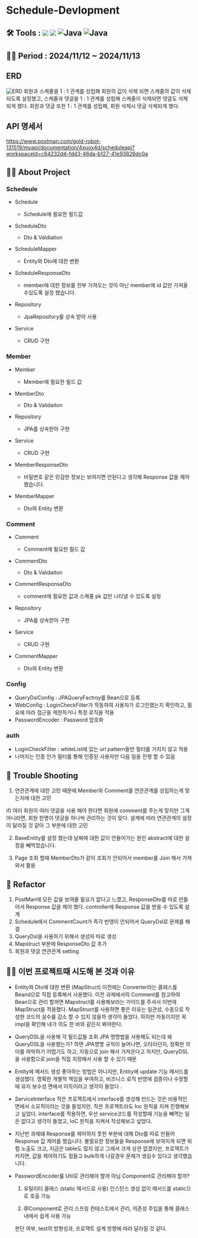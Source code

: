 # Schedule-Devlopment

## 🛠️ Tools :  <img src="https://img.shields.io/badge/mysql-4479A1?style=for-the-badge&logo=mysql&logoColor=white"> <img src="https://img.shields.io/badge/spring-6DB33F?style=for-the-badge&logo=github&logoColor=Green"> <img alt="Java" src ="https://img.shields.io/badge/Java-007396.svg?&style=for-the-badge&logo=Java&logoColor=white"/>  <img alt="Java" src ="https://img.shields.io/badge/intellijidea-000000.svg?&style=for-the-badge&logo=intellijidea&logoColor=white"/>

## 👨‍💻 Period : 2024/11/12 ~ 2024/11/13

## ERD 
![ERD](https://github.com/user-attachments/assets/1b423880-afe5-4040-a287-3e978a1b3117)
회원과 스케줄을 1 : 1 관계를 성립해 회원의 값이 삭제 되면 스케줄의 값이 삭제 되도록 설정했고, 
스케줄과 댓글을 1 : 1 관계를 성립해 스케줄이 삭제되면 댓글도 삭제되게 했다. 
회원과 댓글 또한 1 : 1 관계를 성립해, 회원 삭제시 댓글 삭제되게 했다. 

## API 명세서 
<a href>https://www.postman.com/gold-robot-131519/myapi/documentation/4xuox4d/scheduleapi?workspaceId=c64232d4-fdd3-46da-b127-41e93826dc0a

## 👨‍💻 About Project
### Schedeule 
- Schedule
  - Schedule에 필요한 필드값 

- ScheduleDto
  - Dto & Valdiation 

- ScheduleMapper
  - Entity와 Dto에 대한 변환

- ScheduleResponseDto
  - member에 대한 정보를 전부 가져오는 것이 아닌 member에 id 값만 가져올 수있도록 설정 했습니다.  
    
- Repository
  - JpaRepository를 상속 받아 사용

 - Service
   - CRUD 구현

### Member 
- Member
  - Member에 필요한 필드 값

- MemberDto
  - Dto & Validaiton 

- Repository
  - JPA를 상속받아 구현

- Service
  - CRUD 구현

- MemberResponseDto
  - 비밀번호 같은 민감한 정보는 보여지면 안된다고 생각해 Response 값을 제어 했습니다.  

- MemberMapper
  - Dto와 Entity 변환

### Comment
- Comment
  - Comment에 필요한 필드 값

- CommentDto
  - Dto & Validaiton

- CommentResponseDto
  - comment에 필요한 값과 스케줄 pk 값만 나타낼 수 있도록 설정  

- Repository
  - JPA를 상속받아 구현

- Service
  - CRUD 구현

- CommentMapper
  - Dto와 Entity 변환
 
### Config
- QueryDslConfig : JPAQueryFactroy를 Bean으로 등록
- WebConfig : LoginCheckFilter가 작동하여 사용자가 로그인했는지 확인하고, 필요에 따라 접근을 제한하거나 특정 로직을 적용
- PasswordEncoder : Password 암호화

### auth 
- LoginCheckFilter : whiteList에 있는 url pattern들만 필터를 거치지 않고 적용
- 나머지는 인증 인가 필터를 통해 인증된 사용자만 다음 일을 진행 할 수 있음 

## 🥵 Trouble Shooting 
1. 연관관계에 대한 고민 때문에 Member와 Comment를 연관관계를 성립하는게 맞는지에 대한 고민 

if) 여러 회원이 여러 댓글을 사용 해야 한다면 회원에 comment를 주는게 맞지만 그게 아니라면, 회원 한명이 댓글을 하나씩 관리하는 것이 맞다. 
설계에 따라 연관관계의 설정이 달라질 것 같아 그 부분에 대한 고민 

2. BaseEntity를 설정 했는데 날짜에 대한 값이 안들어가는 원인 
abstract에 대한 설정을 빼먹었습니다.

3. Page 조회 할때 MemberDto가 같이 조회가 안되어서 member를 Join 해서 가져와서 활용 

## 🚀 Refactor
1. PostMan에 모든 값을 보여줄 필요가 없다고 느꼈고, ResponseDto를 따로 만들어서 Response 값을 제어 했다.
   controller에 Response 값을 받을 수 있도록 설계
2. Schedule에서 CommentCount가 즉각 반영이 안되어서 QueryDsl로 문제를 해결
3. QueryDsl을 사용하기 위해서 생성자 따로 생성
4. Mapstruct 부분에 ResponseDto 값 추가
5. 회원과 댓글 연관관계 setting 

## 👨‍💻 이번 프로젝트때 시도해 본 것과 이유 

- Entity와 Dto에 대한 변환 (MapStruct)
    이전에는 Converter라는 클래스를 Beand으로 직접 등록해서 사용했다. 이전 과제에서의 Comment를 참고하여 Bean으로 관리 할꺼면 Mapstruct를 사용해보라는 가이드를 주셔서 이번에 MapStruct을 적용했다.
    MapStruct를 사용하면 좋은 이유는 일관성, 수동으로 작성한 코드의 실수를 감소 할 수 있지 않을까 생각이 들었다.
    하지만 자동이지만 꼭 impl을 확인해 내가 의도 한 바와 같은지 봐야한다.

 - QueryDSL을 사용해 각 필드값들 조회
     JPA 명명법을 사용해도 되는데 왜 QueryDSL을 사용했는가? 하면
     JPA명명 규칙이 늘어나면, 오타라던지, 정확한 의미를 파악하기 어렵기도 하고,
     자동으로 join 해서 가져온다고 하지만, QueryDSL을 사용함으로 join을 직접 지정해서 사용 할 수 있기 때문
    
- Entity에 메서드 생성
   좋아하는 방법은 아니지만, Entity에 update 기능 메서드를 생성했다.
   명확한 개별적 책임을 부여하고, 비즈니스 로직 반영에 검증이나 수정할때 유지 보수성 면에서 이득이라고 생각이 들었다 .

- ServiceInterface 
  작은 프로젝트에서 interface를 생성해 만드는 것은 비용적인 면에서 소모적이라는 것을 들었지만, 작은 프로젝트라도 Ioc 원칙을 지켜 진행해보고 싶었다.
  interface를 적용하면, 우선 service코드를 작성할때 기능을 빼먹는 일은 없다고 생각이 들었고, IoC 원칙을 지켜서 작성해보고 싶었다.

- 지난번 과제떄 Response를 제어하지 못한 부분에 대해 Dto를 따로 만들어 Response 값 제어를 했습니다.
  불필요한 정보들을 Response에 보여지게 되면 위험 노출도 크고, 지금은 table도 많지 않고 그래서 크게 상관 없겠지만, 프로잭트가 커지면, 값을 제어하기도 힘들고 bulk하게 나갈경우 문제가
  생길수 있다고 생각했습니다.

- PasswordEncoder룰 Util로 관리해야 할까 아님 Component로 관리해야 할까?
  1. 유틸리티 클래스 (static 메서드로 사용)
  인스턴스 생성 없이 메서드를 static으로 호출 가능

  2. @Component로 관리
  스프링 컨테스트에서 관리, 의존성 주입을 통해 클래스 내에서 쉽게 사용 가능 
   
  판단 여부, test의 방향성과, 프로잭트 설계 방향에 따라 달라질 것 같다. 
